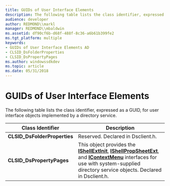 ```yaml
---
title: GUIDs of User Interface Elements
description: The following table lists the class identifier, expressed as a GUID, for user interface objects implemented by a directory service.
audience: developer
author: REDMOND\\markl
manager: REDMOND\\mbaldwin
ms.assetid: df90cf6b-d68f-488f-8c36-a6b61b399fe2
ms.tgt_platform: multiple
keywords:
- GUIDs of User Interface Elements AD
- CLSID_DsFolderProperties
- CLSID_DsPropertyPages
ms.author: windowssdkdev
ms.topic: article
ms.date: 05/31/2018
---
```


# GUIDs of User Interface Elements

The following table lists the class identifier, expressed as a GUID, for user interface objects implemented by a directory service.



| Class Identifier              | Description                                                                                                                                                                                                                                                                 |
|-------------------------------|-----------------------------------------------------------------------------------------------------------------------------------------------------------------------------------------------------------------------------------------------------------------------------|
| **CLSID\_DsFolderProperties** | Reserved. Declared in Dsclient.h.                                                                                                                                                                                                                                           |
| **CLSID\_DsPropertyPages**    | This object provides the [**IShellExtInit**](https://msdn.microsoft.com/library/Bb775096(v=VS.85).aspx), [**IShellPropSheetExt**](https://msdn.microsoft.com/library/Bb774880(v=VS.85).aspx), and [**IContextMenu**](https://msdn.microsoft.com/library/Bb776095(v=VS.85).aspx) interfaces for use with system-supplied directory service objects. Declared in Dsclient.h. |



 

 

 




